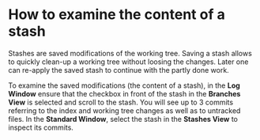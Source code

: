 # How to examine the content of a stash

Stashes are saved modifications of the working tree. Saving a stash
allows to quickly clean-up a working tree without loosing the changes.
Later one can re-apply the saved stash to continue with the partly done
work.

To examine the saved modifications (the content of a stash), in the **Log Window** ensure that the checkbox in front of the stash in the **Branches View** is selected and scroll to the stash.
You will see up to 3 commits referring to the index and working tree changes as well as to untracked files.
In the **Standard Window**, select the stash in the **Stashes View** to inspect its commits.
